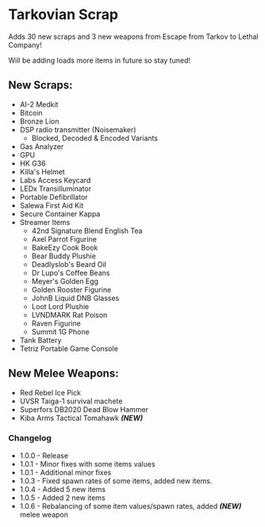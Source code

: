 # Tarkovian Scrap

Adds 30 new scraps and 3 new weapons from Escape from Tarkov to Lethal Company!

Will be adding loads more items in future so stay tuned!

## New Scraps:
- AI-2 Medkit
- Bitcoin
- Bronze Lion
- DSP radio transmitter (Noisemaker)
    - Blocked, Decoded & Encoded Variants
- Gas Analyzer
- GPU
- HK G36
- Killa's Helmet
- Labs Access Keycard
- LEDx Transilluminator
- Portable Defibrillator
- Salewa First Aid Kit
- Secure Container Kappa
- Streamer Items
    - 42nd Signature Blend English Tea
    - Axel Parrot Figurine
    - BakeEzy Cook Book
    - Bear Buddy Plushie
    - Deadlyslob's Beard Oil
    - Dr Lupo's Coffee Beans
    - Meyer's Golden Egg
    - Golden Rooster Figurine
    - JohnB Liquid DNB Glasses
    - Loot Lord Plushie
    - LVNDMARK Rat Poison
    - Raven Figurine
    - Summit 1G Phone
- Tank Battery
- Tetriz Portable Game Console

## New Melee Weapons:

- Red Rebel Ice Pick
- UVSR Taiga-1 survival machete
- Superfors DB2020 Dead Blow Hammer
- Kiba Arms Tactical Tomahawk _**(NEW)**_

### Changelog

* 1.0.0 - Release
* 1.0.1 - Minor fixes with some items values
* 1.0.1 - Additional minor fixes
* 1.0.3 - Fixed spawn rates of some items, added new items.
* 1.0.4 - Added 5 new items
* 1.0.5 - Added 2 new items
* 1.0.6 - Rebalancing of some item values/spawn rates, added _**(NEW)**_ melee weapon